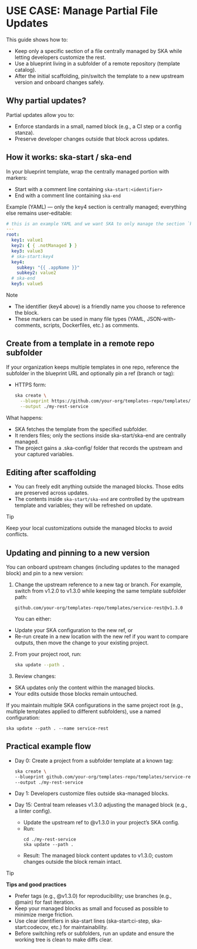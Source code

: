 # USE CASE: Manage Partial File Updates

This guide shows how to:

- Keep only a specific section of a file centrally managed by SKA while letting developers customize the rest.
- Use a blueprint living in a subfolder of a remote repository (template catalog).
- After the initial scaffolding, pin/switch the template to a new upstream version and onboard changes safely.

## Why partial updates?

Partial updates allow you to:

- Enforce standards in a small, named block (e.g., a CI step or a config stanza).
- Preserve developer changes outside that block across updates.

## How it works: ska-start / ska-end

In your blueprint template, wrap the centrally managed portion with markers:

- Start with a comment line containing `ska-start:<identifier>`
- End with a comment line containing `ska-end`

Example (YAML) — only the key4 section is centrally managed; everything else remains user-editable:

```yaml
# this is an example YAML and we want SKA to only manage the section `key4`
---
root:
  key1: value1
  key2: { { .notManaged } }
  key3: value3
  # ska-start:key4
  key4:
    subkey: "{{ .appName }}"
    subkey2: value2
  # ska-end
  key5: value5
```

> [!NOTE]
> - The identifier (key4 above) is a friendly name you choose to reference the block.
> - These markers can be used in many file types (YAML, JSON-with-comments, scripts, Dockerfiles, etc.) as comments.

## Create from a template in a remote repo subfolder

If your organization keeps multiple templates in one repo, reference the subfolder in the blueprint URL and optionally
pin a ref (branch or tag):

- HTTPS form:
  ```sh
  ska create \
    --blueprint https://github.com/your-org/templates-repo/templates/service-rest@v1.2.0 \
    --output ./my-rest-service
  ```

What happens:

- SKA fetches the template from the specified subfolder.
- It renders files; only the sections inside ska-start/ska-end are centrally managed.
- The project gains a .ska-config/ folder that records the upstream and your captured variables.

## Editing after scaffolding

- You can freely edit anything outside the managed blocks. Those edits are preserved across updates.
- The contents inside `ska-start/ska-end` are controlled by the upstream template and variables; they will be
  refreshed on update.

> [!TIP]
> Keep your local customizations outside the managed blocks to avoid conflicts.

## Updating and pinning to a new version

You can onboard upstream changes (including updates to the managed block) and pin to a new version:

1. Change the upstream reference to a new tag or branch. For example, switch from v1.2.0 to v1.3.0 while keeping the
   same template subfolder path:
   ```
   github.com/your-org/templates-repo/templates/service-rest@v1.3.0
   ```

   You can either:

- Update your SKA configuration to the new ref, or
- Re-run create in a new location with the new ref if you want to compare outputs, then move the change to your existing
  project.

2. From your project root, run:

    ```sh
    ska update --path .
    ```

3. Review changes:

- SKA updates only the content within the managed blocks.
- Your edits outside those blocks remain untouched.

If you maintain multiple SKA configurations in the same project root (e.g., multiple templates applied to different
subfolders), use a named configuration:

```
ska update --path . --name service-rest
```

## Practical example flow

- Day 0: Create a project from a subfolder template at a known tag:
    ```sh
    ska create \
    --blueprint github.com/your-org/templates-repo/templates/service-rest@v1.2.0 \
    --output ./my-rest-service
    ```
  
- Day 1: Developers customize files outside ska-managed blocks.
 
- Day 15: Central team releases v1.3.0 adjusting the managed block (e.g., a linter config).
    - Update the upstream ref to @v1.3.0 in your project’s SKA config.
    - Run:
      ```
      cd ./my-rest-service
      ska update --path .
      ```
    - Result: The managed block content updates to v1.3.0; custom changes outside the block remain intact.

> [!TIP]
> **Tips and good practices**
> - Prefer tags (e.g., @v1.3.0) for reproducibility; use branches (e.g., @main) for fast iteration.
> - Keep your managed blocks as small and focused as possible to minimize merge friction.
> - Use clear identifiers in ska-start lines (ska-start:ci-step, ska-start:codecov, etc.) for maintainability.
> - Before switching refs or subfolders, run an update and ensure the working tree is clean to make diffs clear.

